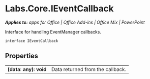 
# Labs.Core.IEventCallback

 _**Applies to:** apps for Office | Office Add-ins | Office Mix | PowerPoint_

Interface for handling EventManager callbacks.

```
interface IEventCallback
```


## Properties


|||
|:-----|:-----|
|**(data: any): void**|Data returned from the callback.|
